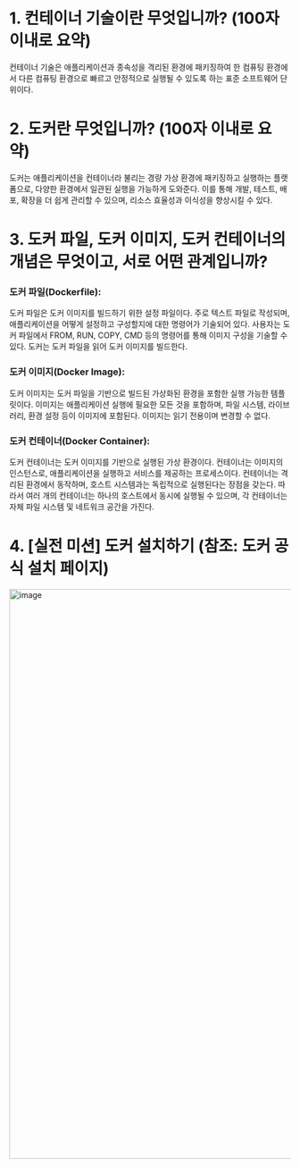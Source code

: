 # 1. 컨테이너 기술이란 무엇입니까? (100자 이내로 요약)
  컨테이너 기술은 애플리케이션과 종속성을 격리된 환경에 패키징하여 한 컴퓨팅 환경에서 다른 컴퓨팅 환경으로 빠르고 안정적으로 실행될 수 있도록 하는 표준 소프트웨어 단위이다.

# 2. 도커란 무엇입니까? (100자 이내로 요약)
  도커는 애플리케이션을 컨테이너라 불리는 경량 가상 환경에 패키징하고 실행하는 플랫폼으로, 다양한 환경에서 일관된 실행을 가능하게 도와준다. 
  이를 통해 개발, 테스트, 배포, 확장을 더 쉽게 관리할 수 있으며, 리소스 효율성과 이식성을 향상시킬 수 있다.

# 3. 도커 파일, 도커 이미지, 도커 컨테이너의 개념은 무엇이고, 서로 어떤 관계입니까?

### 도커 파일(Dockerfile):
  도커 파일은 도커 이미지를 빌드하기 위한 설정 파일이다. 주로 텍스트 파일로 작성되며, 애플리케이션을 어떻게 설정하고 구성할지에 대한 명령어가 기술되어 있다.
  사용자는 도커 파일에서 FROM, RUN, COPY, CMD 등의 명령어를 통해 이미지 구성을 기술할 수 있다.
  도커는 도커 파일을 읽어 도커 이미지를 빌드한다.

### 도커 이미지(Docker Image):
  도커 이미지는 도커 파일을 기반으로 빌드된 가상화된 환경을 포함한 실행 가능한 템플릿이다. 
  이미지는 애플리케이션 실행에 필요한 모든 것을 포함하며, 파일 시스템, 라이브러리, 환경 설정 등이 이미지에 포함된다.
  이미지는 읽기 전용이며 변경할 수 없다. 

### 도커 컨테이너(Docker Container):
  도커 컨테이너는 도커 이미지를 기반으로 실행된 가상 환경이다. 컨테이너는 이미지의 인스턴스로, 애플리케이션을 실행하고 서비스를 제공하는 프로세스이다.
  컨테이너는 격리된 환경에서 동작하며, 호스트 시스템과는 독립적으로 실행된다는 장점을 갖는다.
  따라서 여러 개의 컨테이너는 하나의 호스트에서 동시에 실행될 수 있으며, 각 컨테이너는 자체 파일 시스템 및 네트워크 공간을 가진다.

# 4. [실전 미션] 도커 설치하기 (참조: 도커 공식 설치 페이지)
<img width="1020" alt="image" src="https://github.com/LIG-JY/docker-pro-2312/assets/104045973/c3e0bb80-7f3e-43d3-ab9a-29e00a64b142">
